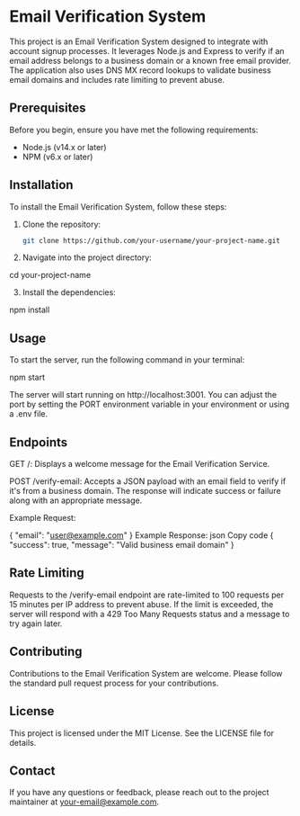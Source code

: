 # Email Verification System

This project is an Email Verification System designed to integrate with account signup processes. It leverages Node.js and Express to verify if an email address belongs to a business domain or a known free email provider. The application also uses DNS MX record lookups to validate business email domains and includes rate limiting to prevent abuse.

## Prerequisites

Before you begin, ensure you have met the following requirements:
- Node.js (v14.x or later)
- NPM (v6.x or later)

## Installation

To install the Email Verification System, follow these steps:

1. Clone the repository:
   ```bash
   git clone https://github.com/your-username/your-project-name.git

2. Navigate into the project directory:

cd your-project-name

3. Install the dependencies:

npm install

## Usage
To start the server, run the following command in your terminal:

npm start

The server will start running on http://localhost:3001. You can adjust the port by setting the PORT environment variable in your environment or using a .env file.

## Endpoints

GET /: Displays a welcome message for the Email Verification Service.

POST /verify-email: Accepts a JSON payload with an email field to verify if it's from a business domain. The response will indicate success or failure along with an appropriate message.

Example Request:

{
  "email": "user@example.com"
}
Example Response:
json
Copy code
{
  "success": true,
  "message": "Valid business email domain"
}

## Rate Limiting
Requests to the /verify-email endpoint are rate-limited to 100 requests per 15 minutes per IP address to prevent abuse. If the limit is exceeded, the server will respond with a 429 Too Many Requests status and a message to try again later.

## Contributing
Contributions to the Email Verification System are welcome. Please follow the standard pull request process for your contributions.

## License
This project is licensed under the MIT License. See the LICENSE file for details.

## Contact
If you have any questions or feedback, please reach out to the project maintainer at your-email@example.com.